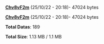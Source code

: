[**Chv8vF2m**](/data/Chv8vF2m.txt) (25/10/22 - 20:18)- 47024 bytes

[**Chv8vF2m**](/data/Chv8vF2m.txt) (25/10/22 - 20:18)- 47024 bytes

**Total Datas**: 189

**Total Size**: 1.13 MB / 1.1 MB